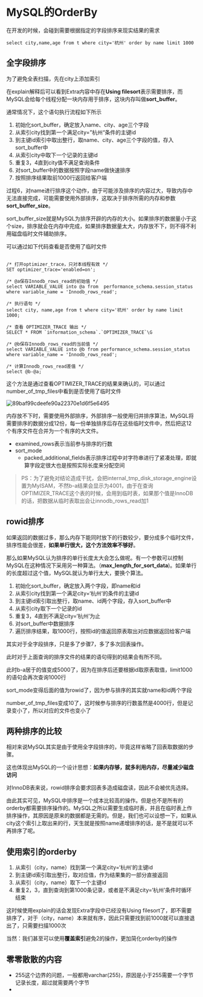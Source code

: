 # MySQL的OrderBy

在开发的时候，会碰到需要根据指定的字段排序来现实结果的需求

```mysql
select city,name,age from t where city='杭州' order by name limit 1000
```

## 全字段排序

为了避免全表扫描，先在city上添加索引

在explain解释后可以看到Extra内容中存在**Using filesort**表示需要排序，而MySQL会给每个线程分配一块内存用于排序，这块内存叫做**sort_buffer**。

通常情况下，这个语句执行流程如下所示

1. 初始化sort_buffer，确定放入name、city、age三个字段
2. 从索引city找到第一个满足city=”杭州“条件的主键id
3. 到主键id索引中取出整行，取name、city、age三个字段的值，存入sort_buffer中
4. 从索引city中取下一个记录的主键id
5. 重复3，4直到city值不满足查询条件
6. 对sort_buffer中的数据按照字段name做快速排序
7. 按照排序结果取前1000行返回给客户端

过程6，对name进行排序这个动作，由于可能涉及排序的内容过大，导致内存中无法直接完成，可能需要使用外部排序，这取决于排序所需的内存和参数**sort_buffer_size**。

sort_buffer_size就是MySQL为排序开辟的内存的大小。如果排序的数据量小于这个size，排序就会在内存中完成，如果排序数据量太大，内存放不下，则不得不利用磁盘临时文件辅助排序。

可以通过如下代码查看是否使用了临时文件

```mysql

/* 打开optimizer_trace，只对本线程有效 */
SET optimizer_trace='enabled=on'; 

/* @a保存Innodb_rows_read的初始值 */
select VARIABLE_VALUE into @a from  performance_schema.session_status where variable_name = 'Innodb_rows_read';

/* 执行语句 */
select city, name,age from t where city='杭州' order by name limit 1000; 

/* 查看 OPTIMIZER_TRACE 输出 */
SELECT * FROM `information_schema`.`OPTIMIZER_TRACE`\G

/* @b保存Innodb_rows_read的当前值 */
select VARIABLE_VALUE into @b from performance_schema.session_status where variable_name = 'Innodb_rows_read';

/* 计算Innodb_rows_read差值 */
select @b-@a;
```

这个方法是通过查看OPTIMIZER_TRACE的结果来确认的，可以通过number_of_tmp_files中看到是否使用了临时文件

![89baf99cdeefe90a22370e1d6f5e6495](MySQL的orderBy.assets/89baf99cdeefe90a22370e1d6f5e6495.png)



内存放不下时，需要使用外部排序，外部排序一般使用归并排序算法，MySQL将需要排序的数据分成12份，每一份单独排序后存在这些临时文件中，然后把这12个有序文件在合并为一个有序的大文件。

- examined_rows表示当前参与排序的行数
- sort_mode
  - packed_additional_fields表示排序过程中对字符串进行了紧凑处理，即就算字段定很大也是按照实际长度来分配空间

> PS：为了避免对结论造成干扰，会把internal_tmp_disk_storage_engine设置为MyISAM，不然b-a结果会显示为4001，由于在查询OPTIMIZER_TRACE这个表的时候，会用到临时表，如果那个值是InnoDB的话，把数据从临时表取出会让innodb_rows_read加1

## rowid排序

如果返回的数据过多，那么内存下能同时放下的行数较少，要分成多个临时文件，排序性能会很差，**如果单行很大，这个方法效率不够好**。

那么如果MySQL认为排序的单行长度太大会怎么做呢。有一个参数可以控制MySQL在这种情况下采用另一种算法。（**max_length_for_sort_data**)。如果单行的长度超过这个值，MySQL就认为单行太大，要换个算法。

1. 初始化sort_buffer，确定放入两个字段，即name和id
2. 从索引city找到第一个满足city=‘杭州’的条件的主键id
3. 到主键id索引取出整行，取name、id两个字段，存入sort_buffer中
4. 从索引city取下一个记录的id
5. 重复3，4直到不满足city=‘杭州’为止
6. 对sort_buffer中数据排序
7. 遍历排序结果，取1000行，按照id的值返回原表取出对应数据返回给客户端

其实对于全字段排序，只是多了步骤7，多了多次回表操作。

此时对于上面查询的排序文件的结果的语句得到的结果会有所不同。

此时b-a居于的值变成5000了，因为在排序后还要根据id取原表取值，limit1000的语句会再次查询1000行

sort_mode变得后面的值为rowid了，因为参与排序的其实就name和id两个字段

number_of_tmp_files变成10了，这时候参与排序的行数虽然是4000行，但是记录变小了，所以对应的文件也变小了

## 两种排序的比较

相对来说MySQL其实是由于使用全字段排序的，毕竟这样省略了回表取数据的步骤。

这也体现出MySQL的一个设计思想：**如果内存够，就多利用内存，尽量减少磁盘访问**

对InnoDB表来说，rowid排序会要求回表多造成磁盘读，因此不会被优先选择。

由此其实可见，MySQL中排序是一个成本比较高的操作。但是也不是所有的orderby都需要排序操作的。MySQL之所以需要生成临时表，并且在临时表上作排序操作，其原因是原来的数据都是无需的。但是，我们也可以设想一下，如果从city这个索引上取出来的行，天生就是按照name递增排序的话，是不是就可以不再排序了呢。

## 使用索引的orderby

1. 从索引（city，name）找到第一个满足city=‘杭州’的主键id
2. 到主键id索引取出整行，取对应值，作为结果集的一部分直接返回
3. 从索引（city，name）取下一个主键id
4. 重复2，3，直到查询到第1000条记录，或者是不满足city=‘杭州’条件时循环结束

这时候使用explain的话会发现Extra字段中已经没有Using filesort了，即不需要排序了，对于（city，name）本来就有序，因此只需要找到前1000就可以直接退出了，只需要扫描1000次

当然：我们甚至可以使用**覆盖索引**避免2的操作，更加简化orderby的操作

## 零零散散的内容

- 255这个边界的问题，一般都用varchar(255)，原因是小于255需要一个字节记录长度，超过就需要两个字节
- 